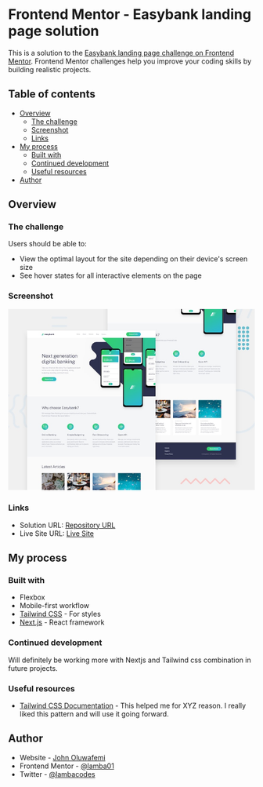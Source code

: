 # Frontend Mentor - Easybank landing page solution

This is a solution to the [Easybank landing page challenge on Frontend Mentor](https://www.frontendmentor.io/challenges/easybank-landing-page-WaUhkoDN). Frontend Mentor challenges help you improve your coding skills by building realistic projects.

## Table of contents

- [Overview](#overview)
  - [The challenge](#the-challenge)
  - [Screenshot](#screenshot)
  - [Links](#links)
- [My process](#my-process)
  - [Built with](#built-with)
  - [Continued development](#continued-development)
  - [Useful resources](#useful-resources)
- [Author](#author)

## Overview

### The challenge

Users should be able to:

- View the optimal layout for the site depending on their device's screen size
- See hover states for all interactive elements on the page

### Screenshot

![](./public/images/desktop-preview.jpg)

### Links

- Solution URL: [Repository URL](https://github.com/lamba01/Easybank-landing-page)
- Live Site URL: [Live Site](https://easybank-landings-pages.vercel.app/)

## My process

### Built with

- Flexbox
- Mobile-first workflow
- [Tailwind CSS](https://v2.tailwindcss.com/) - For styles
- [Next.js](https://nextjs.org/) - React framework

### Continued development

Will definitely be working more with Nextjs and Tailwind css combination in future projects.

### Useful resources

- [Tailwind CSS Documentation](https://v2.tailwindcss.com/) - This helped me for XYZ reason. I really liked this pattern and will use it going forward.

## Author

- Website - [John Oluwafemi](https://johnsportfolioo.netlify.app/)
- Frontend Mentor - [@lamba01](https://www.frontendmentor.io/profile/lamba01)
- Twitter - [@lambacodes](https://www.twitter.com/lambacodes)
